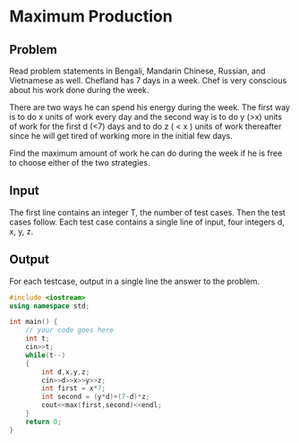# Maximum Production
## Problem
Read problem statements in Bengali, Mandarin Chinese, Russian, and Vietnamese as well.
Chefland has 7 days in a week. Chef is very conscious about his work done during the week.

There are two ways he can spend his energy during the week. The first way is to do x units of work every day and the second way is to do y (>x) units of work for the first d (<7) days and to do z ( < x ) units of work thereafter since he will get tired of working more in the initial few days.

Find the maximum amount of work he can do during the week if he is free to choose either of the two strategies.

## Input
The first line contains an integer T, the number of test cases. Then the test cases follow.
Each test case contains a single line of input, four integers d, x, y, z.
## Output
For each testcase, output in a single line the answer to the problem.

```cpp
#include <iostream>
using namespace std;

int main() {
	// your code goes here
	int t;
	cin>>t;
	while(t--)
	{
	    int d,x,y,z;
	    cin>>d>>x>>y>>z;
	    int first = x*7;
	    int second = (y*d)+(7-d)*z;
	    cout<<max(first,second)<<endl;
	}
	return 0;
}
```